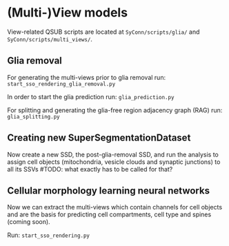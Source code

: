 # (Multi-)View models
View-related QSUB scripts are located at `SyConn/scripts/glia/` and `SyConn/scripts/multi_views/`.

## Glia removal
For generating the multi-views prior to glia removal run:
`start_sso_rendering_glia_removal.py`

In order to start the glia prediction run:
`glia_prediction.py`

For splitting and generating the glia-free region adjacency graph (RAG) run:
`glia_splitting.py`

## Creating new SuperSegmentationDataset
Now create a new SSD, the post-glia-removal SSD, and run the analysis to
 assign cell objects (mitochondria, vesicle clouds and synaptic junctions)
 to all its SSVs #TODO: what exactly has to be called for that?

## Cellular morphology learning neural networks

Now we can extract the multi-views which contain channels for cell objects and
 are the basis for predicting cell compartments, cell type and spines (coming soon).

Run:
`start_sso_rendering.py`




